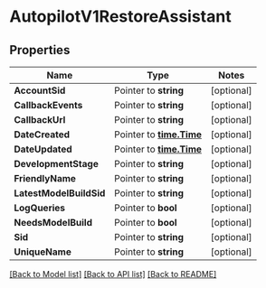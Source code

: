 # AutopilotV1RestoreAssistant

## Properties
Name | Type | Notes
------------ | ------------- | -------------
**AccountSid** | Pointer to **string** | [optional] 
**CallbackEvents** | Pointer to **string** | [optional] 
**CallbackUrl** | Pointer to **string** | [optional] 
**DateCreated** | Pointer to [**time.Time**](time.Time.md) | [optional] 
**DateUpdated** | Pointer to [**time.Time**](time.Time.md) | [optional] 
**DevelopmentStage** | Pointer to **string** | [optional] 
**FriendlyName** | Pointer to **string** | [optional] 
**LatestModelBuildSid** | Pointer to **string** | [optional] 
**LogQueries** | Pointer to **bool** | [optional] 
**NeedsModelBuild** | Pointer to **bool** | [optional] 
**Sid** | Pointer to **string** | [optional] 
**UniqueName** | Pointer to **string** | [optional] 

[[Back to Model list]](../README.md#documentation-for-models) [[Back to API list]](../README.md#documentation-for-api-endpoints) [[Back to README]](../README.md)


